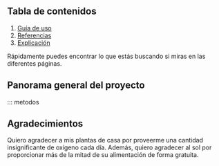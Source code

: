 

## Tabla de contenidos


1. [Guía de uso](how-to-guides.md)
2. [Referencias](reference.md)
3. [Explicación](explanation.md)

Rápidamente puedes encontrar lo que estás buscando si miras en las diferentes páginas.

## Panorama general del proyecto

::: metodos

## Agradecimientos

Quiero agradecer a mis plantas de casa por proveerme una cantidad insignificante de oxígeno cada día. Además, quiero agradecer al sol por proporcionar más de la mitad de su alimentación de forma gratuita.
